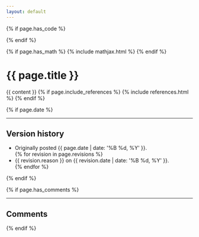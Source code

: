 ```yaml
---
layout: default
---
```

{% if page.has_code %}
  <link rel="stylesheet" type="text/css" href="{{ "/assets/css/code.css" | relative_url }}">
{% endif %}

{% if page.has_math %}
  {% include mathjax.html %}
{% endif %}

<h1>{{ page.title }}</h1>
{{ content }}
{% if page.include_references %}
  {% include references.html %}
{% endif %}

{% if page.date %}
<hr>
  <h2>Version history</h2>
  <ul>
    <li>Originally posted {{ page.date | date: '%B %d, %Y' }}.</li>
    {% for revision in page.revisions %}
      <li>{{ revision.reason }} on {{ revision.date | date: '%B %d, %Y' }}.</li>
    {% endfor %}
  </ul>
{% endif %}


{% if page.has_comments %}
<hr>
<h2>Comments</h2>
  <div id="commento"></div>
  <script async src="https://cdn.commento.io/js/commento.js"></script>
 {% endif %}
